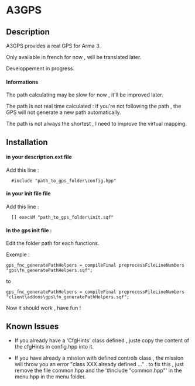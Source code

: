 # A3GPS

## Description

A3GPS provides a real GPS for Arma 3.

Only available in french for now , will be translated later.

Developpement in progress.

#### Informations

The path calculating may be slow for now , it'll be improved later.

The path is not real time calculated : if you're not following the path , the GPS will not generate a new path automatically.

The path is not always the shortest , I need to improve the virtual mapping.

## Installation

#### in your description.ext file 
Add this line : 
```sqf
  #include "path_to_gps_folder\config.hpp"
```

#### in your init file file 
Add this line : 
```sqf
  [] execVM "path_to_gps_folder\init.sqf"
```

#### In the gps init file :
Edit the folder path for each functions.
  
  Exemple :
  ```sqf
  gps_fnc_generatePathHelpers = compileFinal preprocessFileLineNumbers "gps\fn_generatePathHelpers.sqf";
  ```
  to
  ```sqf
  gps_fnc_generatePathHelpers = compileFinal preprocessFileLineNumbers "client\addons\gps\fn_generatePathHelpers.sqf";
  ```
  
Now it should work , have fun !

## Known Issues

- If you already have a 'CfgHints' class defined , juste copy the content of the cfgHints in config.hpp into it.

- If you have already a mission with defined controls class , the mission will throw you an error "class XXX already defined ..." . to fix this , just remove the file common.hpp and the '#include "common.hpp"' in the menu.hpp in the menu folder.




